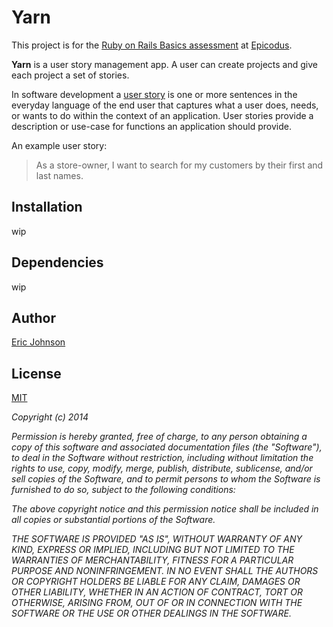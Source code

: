 # Yarn

This project is for the [Ruby on Rails Basics assessment](http://www.learnhowtoprogram.com/lessons/rails-basics-assessment) at [Epicodus](http://www.epicodus.com/).


**Yarn** is a user story management app.  A user can create projects and give each project a set of stories.

In software development a [user story](http://en.wikipedia.org/wiki/User_story) is one or more sentences in the everyday language of the end user that captures what a user does, needs, or wants to do within the context of an application. User stories provide a description or use-case for functions an application should provide.

An example user story:

>As a store-owner, I want to search for my customers by their first and last names.


## Installation

wip


## Dependencies

wip


## Author

[Eric Johnson](https://github.com/erjohnson)


## License

[MIT](http://opensource.org/licenses/MIT)

*Copyright (c) 2014*

*Permission is hereby granted, free of charge, to any person obtaining a copy
of this software and associated documentation files (the "Software"), to deal
in the Software without restriction, including without limitation the rights
to use, copy, modify, merge, publish, distribute, sublicense, and/or sell
copies of the Software, and to permit persons to whom the Software is
furnished to do so, subject to the following conditions:*

*The above copyright notice and this permission notice shall be included in
all copies or substantial portions of the Software.*

*THE SOFTWARE IS PROVIDED "AS IS", WITHOUT WARRANTY OF ANY KIND, EXPRESS OR
IMPLIED, INCLUDING BUT NOT LIMITED TO THE WARRANTIES OF MERCHANTABILITY,
FITNESS FOR A PARTICULAR PURPOSE AND NONINFRINGEMENT. IN NO EVENT SHALL THE
AUTHORS OR COPYRIGHT HOLDERS BE LIABLE FOR ANY CLAIM, DAMAGES OR OTHER
LIABILITY, WHETHER IN AN ACTION OF CONTRACT, TORT OR OTHERWISE, ARISING FROM,
OUT OF OR IN CONNECTION WITH THE SOFTWARE OR THE USE OR OTHER DEALINGS IN
THE SOFTWARE.*
